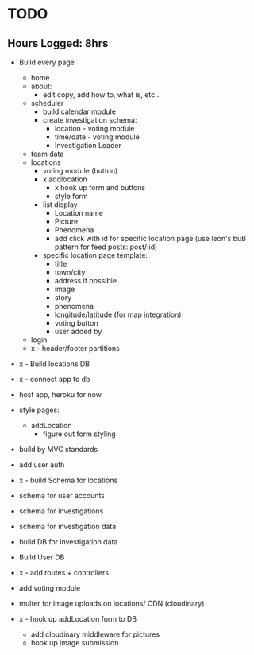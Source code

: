 # TODO

## Hours Logged: 8hrs

* Build every page
    - home
    - about:
        - edit copy, add how to, what is, etc...
    - scheduler
        - build calendar module
        - create investigation schema:
            - location - voting module
            - time/date - voting module
            - Investigation Leader
    - team data
    - locations
        - voting module (button)
        - x addlocation
            - x hook up form and buttons
            - style form
        - list display
            - Location name
            - Picture
            - Phenomena
            - add click with id for specific location page (use leon's buB pattern for feed posts: post/:id)
        - specific location page template: 
            - title
            - town/city
            - address if possible
            - image
            - story
            - phenomena
            - longitude/latitude (for map integration)
            - voting button 
            - user added by
    - login
    - x - header/footer partitions

* x - Build locations DB


* x - connect app to db

* host app, heroku for now

* style pages:
    - addLocation
        - figure out form styling

* build by MVC standards

* add user auth

*  x - build Schema for locations

* schema for user accounts

* schema for investigations 

* schema for investigation data

* build DB for investigation data

* Build User DB

* x - add routes + controllers

* add voting module 

* multer for image uploads on locations/ CDN (cloudinary)

* x - hook up addLocation form to DB
	- add cloudinary middleware for pictures
	- hook up image submission  
